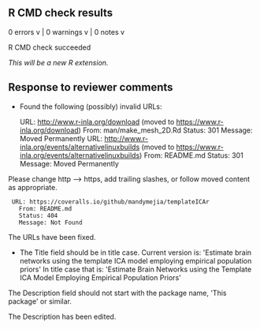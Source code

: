 ## R CMD check results

0 errors v | 0 warnings v | 0 notes v

R CMD check succeeded

*This will be a new R extension.*

## Response to reviewer comments

  * Found the following (possibly) invalid URLs:
  
      URL: http://www.r-inla.org/download (moved to
  https://www.r-inla.org/download)
        From: man/make_mesh_2D.Rd
        Status: 301
        Message: Moved Permanently
      URL: http://www.r-inla.org/events/alternativelinuxbuilds (moved to
  https://www.r-inla.org/events/alternativelinuxbuilds)
        From: README.md
        Status: 301
        Message: Moved Permanently

  Please change http --> https, add trailing slashes, or follow moved
  content as appropriate.

     URL: https://coveralls.io/github/mandymejia/templateICAr
       From: README.md
       Status: 404
       Message: Not Found

The URLs have been fixed.


   * The Title field should be in title case. Current version is:
   'Estimate brain networks using the template ICA model employing
empirical population priors'
   In title case that is:
   'Estimate Brain Networks using the Template ICA Model Employing
Empirical Population Priors'

   The Description field should not start with the package name,
     'This package' or similar.

The Description has been edited.
